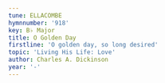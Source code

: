 ```yaml
---
tune: ELLACOMBE
hymnnumber: '918'
key: B♭ Major
title: O Golden Day
firstline: 'O golden day, so long desired'
topic: 'Living His Life: Love'
author: Charles A. Dickinson
year: '-'
---
```


